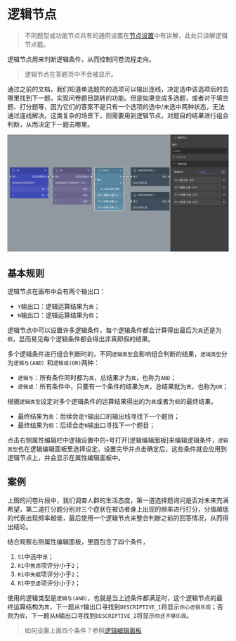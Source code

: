 ```index

```

```tag

```

```summary

```
# 逻辑节点

> 不同题型或功能节点共有的通用设置在[节点设置](../node-setting/concept.md)中有讲解，此处只讲解逻辑节点能。

逻辑节点用来判断逻辑条件，从而控制问卷流程走向。

> 逻辑节点在答题页中不会被显示。

通过之前的文档，我们知道单选题的的选项可以输出连线，决定选中该选项后的去哪里找到下一题，实现问卷题目跳转的功能。但是如果变成多选题，或者对于填空题、打分题等，因为它们的答案不是只有一个选项的选中/未选中两种状态，无法通过连线解决。这类复杂的场景下，则需要用到逻辑节点，对题目的结果进行组合判断，从而决定下一题去哪里。

<img src='./images/logic.png' width='1000'>

## 基本规则
逻辑节点在画布中会有两个输出口：
+ `Y`输出口：逻辑运算结果为`真`；
+ `N`输出口：逻辑运算结果为`假`；

逻辑节点中可以设置许多逻辑条件，每个逻辑条件都会计算得出最后为`真`还是为`假`，显而易见每个逻辑条件都会得出非真即假的结果。

多个逻辑条件进行组合判断时的，不同`逻辑类型`会影响组合判断的结果，`逻辑类型`分为`逻辑与(AND）`和`逻辑或(OR)`两种：
+ `逻辑与`：所有条件同时都为`真`，总结果才为`真`，也称为`AND`；
+ `逻辑或`：所有条件中，只要有一个条件的结果为`真`，总结果就为`真`，也称为`OR`；

根据`逻辑类型`设定对多个逻辑条件的运算结果得出的为`真`或者为`假`的最终结果。
+ 最终结果为`真`：后续会走`Y`输出口的输出线寻找下一个题目；
+ 最终结果为`假`：后续会走`N`输出口寻找下一个题目；

点击右侧属性编辑栏中逻辑设置中的`+`号打开[逻辑编辑面板]来编辑逻辑条件，`逻辑类型`也在逻辑编辑面板里选择设定。设置完毕并点击确定后，这些条件就会应用到逻辑节点上，并会显示在属性编辑面板中。

## 案例
上图的问卷片段中，我们调查人群的生活态度，第一道选择题询问是否对未来充满希望，第二道打分题分别对三个症状在被访者身上出现的频率进行打分，分值越低的代表出现频率越低，最后使用一个逻辑节点来整合判断之前的回答情况，从而得出结论。

结合观察右侧属性编辑面板，里面包含了四个条件，
1. `S1`中选中`是`；
2. `R1`中`焦虑`项评分小于`2`；
3. `R1`中`失眠`项评分小于`2`；
4. `R1`中`空虚`项评分小于`2`；

使用的逻辑类型是`逻辑与(AND）`，也就是当上述条件都满足时，这个逻辑节点的最终运算结构为`真`，下一题从`Y`输出口寻找到`DESCRIPTIVE_1`将显示`你心态很乐观`；否则为`假`，下一题从`N`输出口寻找到`DESCRIPTIVE_2`将显示`你还不够乐观`。

> 如何设置上面四个条件？参照[逻辑编辑面板](../logic/logic-editor.md)

